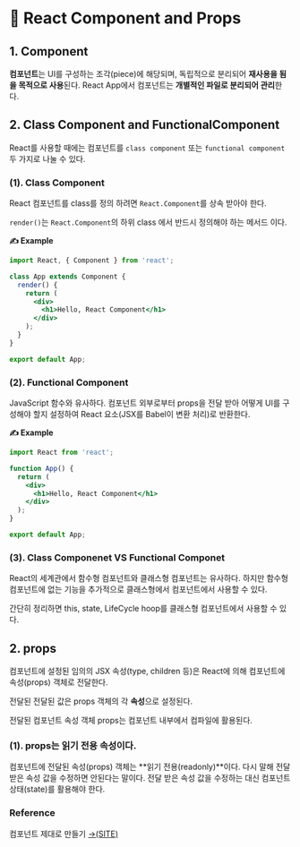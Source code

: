 # 📄 React Component and Props

## 1. Component

 **컴포넌트**는 UI를 구성하는 조각\(piece\)에 해당되며, 독립적으로 분리되어 **재사용을 됨을 목적으로 사용**된다. React App에서 컴포넌트는 **개별적인 파일로 분리되어 관리**한다.

## 2. Class Component and FunctionalComponent

React를 사용할 때에는 컴포넌트를 `class component` 또는 `functional component` 두 가지로 나눌 수 있다.

### \(1\). Class Component

React  컴포넌트를 class를 정의 하려면 `React.Component`를 상속 받아야 한다.

`render()`는 `React.Component`의 하위 class 에서 반드시 정의해야 하는 메서드 이다. 

**✍ Example** 

```jsx
import React, { Component } from 'react';

class App extends Component {
  render() {
    return (
      <div>
        <h1>Hello, React Component</h1>
      </div>
    );
  }
}

export default App;
```

### \(2\). Functional Component

JavaScript 함수와 유사하다. 컴포넌트 외부로부터 props을 전달 받아 어떻게 UI를 구성해야 할지 설정하여 React 요소\(JSX를 Babel이 변환 처리\)로 반환한다.

**✍ Example** 

```jsx
import React from 'react';

function App() {
  return (
    <div>
      <h1>Hello, React Component</h1>
    </div>
  );
}

export default App;
```

### \(3\). Class Componenet VS Functional Componet

React의 세계관에서 함수형 컴포넌트와 클래스형 컴포넌트는 유사하다. 하지만 함수형 컴포넌트에 없는 기능을 추가적으로 클래스형에서 컴포넌트에서 사용할 수 있다.

간단히 정리하면 this, state, LifeCycle hoop를 클래스형 컴포넌트에서 사용할 수 있다.

## 2. props

컴포넌트에 설정된 임의의 JSX 속성\(type, children 등\)은 React에 의해 컴포넌트에 속성\(props\) 객체로 전달한다.

전달된 전달된 값은 props 객체의 각 **속성**으로 설정된다.

전달된 컴포넌트 속성 객체 props는 컴포넌트 내부에서 컴파일에 활용된다.

### \(1\). props는 읽기 전용 속성이다.

컴포넌트에 전달된 속성\(props\) 객체는 **읽기 전용\(readonly\)**이다. 다시 말해 전달 받은 속성 값을 수정하면 안된다는 말이다. 전달 받은 속성 값을 수정하는 대신 컴포넌트 상태\(state\)를 활용해야 한다.

### Reference

컴포넌트 제대로 만들기 [→\(SITE\)﻿](https://hyunseob.github.io/2019/06/02/react-component-the-right-way/)





